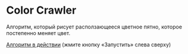 # Color Crawler

Алгоритм, который рисует расползающееся цветное пятно, которое постепенно меняет цвет.

[Алгоритм в действии](https://lehazyo.github.io/color_crawler/color_crawler.html) (жмите кнопку «Запустить» слева сверху)